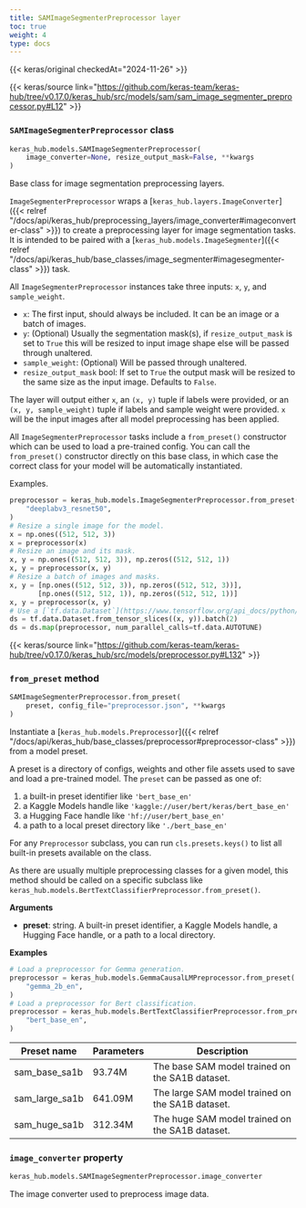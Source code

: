 ```yaml
---
title: SAMImageSegmenterPreprocessor layer
toc: true
weight: 4
type: docs
---
```


{{< keras/original checkedAt="2024-11-26" >}}

{{< keras/source link="https://github.com/keras-team/keras-hub/tree/v0.17.0/keras_hub/src/models/sam/sam_image_segmenter_preprocessor.py#L12" >}}

### `SAMImageSegmenterPreprocessor` class

```python
keras_hub.models.SAMImageSegmenterPreprocessor(
    image_converter=None, resize_output_mask=False, **kwargs
)
```

Base class for image segmentation preprocessing layers.

`ImageSegmenterPreprocessor` wraps a
[`keras_hub.layers.ImageConverter`]({{< relref "/docs/api/keras_hub/preprocessing_layers/image_converter#imageconverter-class" >}}) to create a preprocessing layer for
image segmentation tasks. It is intended to be paired with a
[`keras_hub.models.ImageSegmenter`]({{< relref "/docs/api/keras_hub/base_classes/image_segmenter#imagesegmenter-class" >}}) task.

All `ImageSegmenterPreprocessor` instances take three inputs: `x`, `y`, and
`sample_weight`.

- `x`: The first input, should always be included. It can be an image or
  a batch of images.
- `y`: (Optional) Usually the segmentation mask(s), if `resize_output_mask`
  is set to `True` this will be resized to input image shape else will be
  passed through unaltered.
- `sample_weight`: (Optional) Will be passed through unaltered.
- `resize_output_mask` bool: If set to `True` the output mask will be resized to the same size as the input image. Defaults to `False`.

The layer will output either `x`, an `(x, y)` tuple if labels were provided,
or an `(x, y, sample_weight)` tuple if labels and sample weight were
provided. `x` will be the input images after all model preprocessing has
been applied.

All `ImageSegmenterPreprocessor` tasks include a `from_preset()`
constructor which can be used to load a pre-trained config.
You can call the `from_preset()` constructor directly on this base class, in
which case the correct class for your model will be automatically
instantiated.

Examples.

```python
preprocessor = keras_hub.models.ImageSegmenterPreprocessor.from_preset(
    "deeplabv3_resnet50",
)
# Resize a single image for the model.
x = np.ones((512, 512, 3))
x = preprocessor(x)
# Resize an image and its mask.
x, y = np.ones((512, 512, 3)), np.zeros((512, 512, 1))
x, y = preprocessor(x, y)
# Resize a batch of images and masks.
x, y = [np.ones((512, 512, 3)), np.zeros((512, 512, 3))],
       [np.ones((512, 512, 1)), np.zeros((512, 512, 1))]
x, y = preprocessor(x, y)
# Use a [`tf.data.Dataset`](https://www.tensorflow.org/api_docs/python/tf/data/Dataset).
ds = tf.data.Dataset.from_tensor_slices((x, y)).batch(2)
ds = ds.map(preprocessor, num_parallel_calls=tf.data.AUTOTUNE)
```

{{< keras/source link="https://github.com/keras-team/keras-hub/tree/v0.17.0/keras_hub/src/models/preprocessor.py#L132" >}}

### `from_preset` method

```python
SAMImageSegmenterPreprocessor.from_preset(
    preset, config_file="preprocessor.json", **kwargs
)
```

Instantiate a [`keras_hub.models.Preprocessor`]({{< relref "/docs/api/keras_hub/base_classes/preprocessor#preprocessor-class" >}}) from a model preset.

A preset is a directory of configs, weights and other file assets used
to save and load a pre-trained model. The `preset` can be passed as
one of:

1. a built-in preset identifier like `'bert_base_en'`
2. a Kaggle Models handle like `'kaggle://user/bert/keras/bert_base_en'`
3. a Hugging Face handle like `'hf://user/bert_base_en'`
4. a path to a local preset directory like `'./bert_base_en'`

For any `Preprocessor` subclass, you can run `cls.presets.keys()` to
list all built-in presets available on the class.

As there are usually multiple preprocessing classes for a given model,
this method should be called on a specific subclass like
`keras_hub.models.BertTextClassifierPreprocessor.from_preset()`.

**Arguments**

- **preset**: string. A built-in preset identifier, a Kaggle Models
  handle, a Hugging Face handle, or a path to a local directory.

**Examples**

```python
# Load a preprocessor for Gemma generation.
preprocessor = keras_hub.models.GemmaCausalLMPreprocessor.from_preset(
    "gemma_2b_en",
)
# Load a preprocessor for Bert classification.
preprocessor = keras_hub.models.BertTextClassifierPreprocessor.from_preset(
    "bert_base_en",
)
```

| Preset name    | Parameters | Description                                      |
| -------------- | ---------- | ------------------------------------------------ |
| sam_base_sa1b  | 93.74M     | The base SAM model trained on the SA1B dataset.  |
| sam_large_sa1b | 641.09M    | The large SAM model trained on the SA1B dataset. |
| sam_huge_sa1b  | 312.34M    | The huge SAM model trained on the SA1B dataset.  |

### `image_converter` property

```python
keras_hub.models.SAMImageSegmenterPreprocessor.image_converter
```

The image converter used to preprocess image data.
